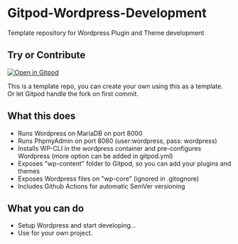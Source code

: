 # Gitpod-Wordpress-Development
Template repository for Wordpress Plugin and Theme development

## Try or Contribute

[![Open in Gitpod](https://gitpod.io/button/open-in-gitpod.svg)](https://gitpod.io#https://github.com/Eetezadi/Gitpod-Wordpress-Development)

This is a template repo, you can create your own using this as a template. Or let Gitpod handle the fork on first commit.

## What this does

* Runs Wordpress on MariaDB on port 8000
* Runs PhpmyAdmin on port 8080 (user:wordpress, pass: wordpress)
* Installs WP-CLI in the wordpress container and pre-configures Wordpress (more option can be added in gitpod.yml)
* Exposes "wp-content" folder to Gitpod, so you can add your plugins and themes
* Exposes Wordpress files on "wp-core" (ignored in .gitognore)
* Includes Github Actions for automatic SemVer versioning

## What you can do
* Setup Wordpress and start developing...
* Use for your own project.